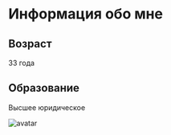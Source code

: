 # Информация обо мне

## Возраст
33 года

## Образование
Высшее юридическое

![avatar](https://sp-ao.shortpixel.ai/client/to_auto,q_glossy,ret_img/https://oooedem.ru/wp-content/uploads/2022/06/cropped-cropped-Kama.jpg)